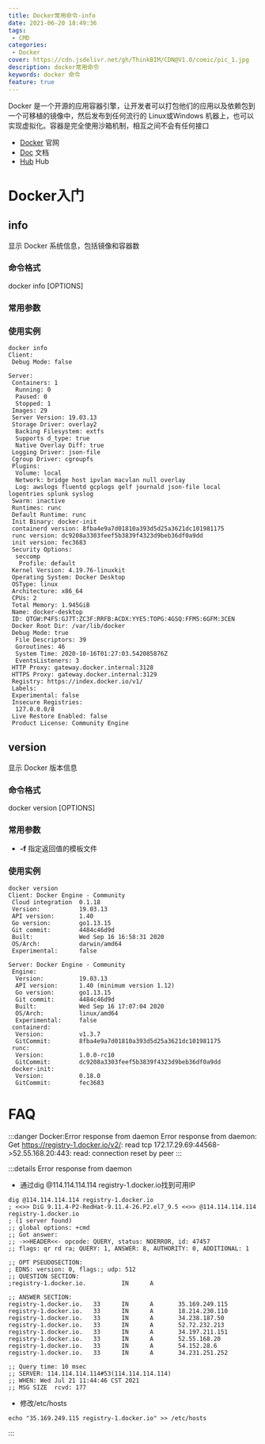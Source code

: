 ```yaml
---
title: Docker常用命令-info
date: 2021-06-20 18:49:36
tags:
 - CMD
categories:
 - Docker
cover: https://cdn.jsdelivr.net/gh/ThinkBIM/CDN@V1.0/comic/pic_1.jpg
description: docker常用命令
keywords: docker 命令
feature: true
---
```

Docker 是一个开源的应用容器引擎，让开发者可以打包他们的应用以及依赖包到一个可移植的镜像中，然后发布到任何流行的 Linux或Windows 机器上，也可以实现虚拟化。容器是完全使用沙箱机制，相互之间不会有任何接口

- [Docker](https://www.docker.com/) 官网
- [Doc](https://docs.docker.com/) 文档
- [Hub](https://hub.docker.com/) Hub

# Docker入门

## info

显示 Docker 系统信息，包括镜像和容器数

### 命令格式

docker info [OPTIONS]

### 常用参数



### 使用实例



```shell
docker info
Client:
 Debug Mode: false

Server:
 Containers: 1
  Running: 0
  Paused: 0
  Stopped: 1
 Images: 29
 Server Version: 19.03.13
 Storage Driver: overlay2
  Backing Filesystem: extfs
  Supports d_type: true
  Native Overlay Diff: true
 Logging Driver: json-file
 Cgroup Driver: cgroupfs
 Plugins:
  Volume: local
  Network: bridge host ipvlan macvlan null overlay
  Log: awslogs fluentd gcplogs gelf journald json-file local logentries splunk syslog
 Swarm: inactive
 Runtimes: runc
 Default Runtime: runc
 Init Binary: docker-init
 containerd version: 8fba4e9a7d01810a393d5d25a3621dc101981175
 runc version: dc9208a3303feef5b3839f4323d9beb36df0a9dd
 init version: fec3683
 Security Options:
  seccomp
   Profile: default
 Kernel Version: 4.19.76-linuxkit
 Operating System: Docker Desktop
 OSType: linux
 Architecture: x86_64
 CPUs: 2
 Total Memory: 1.945GiB
 Name: docker-desktop
 ID: QTGW:P4FS:GJ7T:ZC3F:RRFB:ACDX:YYE5:TOPG:4GSQ:FFM5:6GFM:3CEN
 Docker Root Dir: /var/lib/docker
 Debug Mode: true
  File Descriptors: 39
  Goroutines: 46
  System Time: 2020-10-16T01:27:03.542085876Z
  EventsListeners: 3
 HTTP Proxy: gateway.docker.internal:3128
 HTTPS Proxy: gateway.docker.internal:3129
 Registry: https://index.docker.io/v1/
 Labels:
 Experimental: false
 Insecure Registries:
  127.0.0.0/8
 Live Restore Enabled: false
 Product License: Community Engine

```

## version

显示 Docker 版本信息

### 命令格式

docker version [OPTIONS]

### 常用参数

- **-f** 指定返回值的模板文件

### 使用实例


```shell
docker version
Client: Docker Engine - Community
 Cloud integration  0.1.18
 Version:           19.03.13
 API version:       1.40
 Go version:        go1.13.15
 Git commit:        4484c46d9d
 Built:             Wed Sep 16 16:58:31 2020
 OS/Arch:           darwin/amd64
 Experimental:      false

Server: Docker Engine - Community
 Engine:
  Version:          19.03.13
  API version:      1.40 (minimum version 1.12)
  Go version:       go1.13.15
  Git commit:       4484c46d9d
  Built:            Wed Sep 16 17:07:04 2020
  OS/Arch:          linux/amd64
  Experimental:     false
 containerd:
  Version:          v1.3.7
  GitCommit:        8fba4e9a7d01810a393d5d25a3621dc101981175
 runc:
  Version:          1.0.0-rc10
  GitCommit:        dc9208a3303feef5b3839f4323d9beb36df0a9dd
 docker-init:
  Version:          0.18.0
  GitCommit:        fec3683

```



# FAQ

:::danger Docker:Error response from daemon
Error response from daemon: Get https://registry-1.docker.io/v2/: read tcp 172.17.29.69:44568->52.55.168.20:443: read: connection reset by peer
:::

:::details Error response from daemon

- 通过dig @114.114.114.114 registry-1.docker.io找到可用IP
```shell
dig @114.114.114.114 registry-1.docker.io
; <<>> DiG 9.11.4-P2-RedHat-9.11.4-26.P2.el7_9.5 <<>> @114.114.114.114 registry-1.docker.io
; (1 server found)
;; global options: +cmd
;; Got answer:
;; ->>HEADER<<- opcode: QUERY, status: NOERROR, id: 47457
;; flags: qr rd ra; QUERY: 1, ANSWER: 8, AUTHORITY: 0, ADDITIONAL: 1

;; OPT PSEUDOSECTION:
; EDNS: version: 0, flags:; udp: 512
;; QUESTION SECTION:
;registry-1.docker.io.          IN      A

;; ANSWER SECTION:
registry-1.docker.io.   33      IN      A       35.169.249.115
registry-1.docker.io.   33      IN      A       18.214.230.110
registry-1.docker.io.   33      IN      A       34.238.187.50
registry-1.docker.io.   33      IN      A       52.72.232.213
registry-1.docker.io.   33      IN      A       34.197.211.151
registry-1.docker.io.   33      IN      A       52.55.168.20
registry-1.docker.io.   33      IN      A       54.152.28.6
registry-1.docker.io.   33      IN      A       34.231.251.252

;; Query time: 10 msec
;; SERVER: 114.114.114.114#53(114.114.114.114)
;; WHEN: Wed Jul 21 11:44:46 CST 2021
;; MSG SIZE  rcvd: 177
```

- 修改/etc/hosts
```shell
echo "35.169.249.115 registry-1.docker.io" >> /etc/hosts
```

:::









